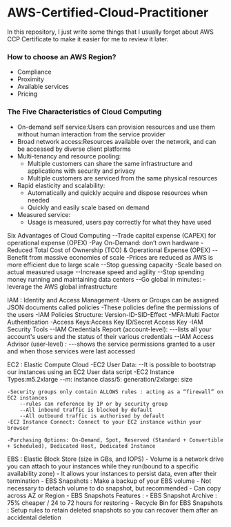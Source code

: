 # AWS-Certified-Cloud-Practitioner
In this repository, I just write some things that I usually forget about AWS CCP Certificate to make it easier for me to review it later.



### How to choose an AWS Region?
- Compliance
- Proximity
- Available services
- Pricing

### The Five Characteristics of Cloud Computing
- On-demand self service:Users can provision resources and use them without human interaction from the service provider
- Broad network access:Resources available over the network, and can be accessed by diverse client platforms
- Multi-tenancy and resource pooling:
	- Multiple customers can share the same infrastructure and applications with security and privacy
	- Multiple customers are serviced from the same physical resources
- Rapid elasticity and scalability:
	- Automatically and quickly acquire and dispose resources when needed
	- Quickly and easily scale based on demand
- Measured service:
	- Usage is measured, users pay correctly for what they have used

Six Advantages of Cloud Computing
	--Trade capital expense (CAPEX) for operational expense (OPEX)
		-Pay On-Demand: don’t own hardware
		-Reduced Total Cost of Ownership (TCO) & Operational Expense (OPEX)
	--Benefit from massive economies of scale
		-Prices are reduced as AWS is more efficient due to large scale
	--Stop guessing capacity
		-Scale based on actual measured usage
	--Increase speed and agility
	--Stop spending money running and maintaining data centers
	--Go global in minutes: 
		-leverage the AWS global infrastructure

IAM : Identity and Access Management
	-Users or Groups can be assigned JSON documents called policies
	-These policies define the permissions of the users
	-IAM Policies Structure: Version-ID-SID-Effect
	-MFA:Multi Factor Authentication
	-Access Keys:Access Key ID/Secret Access Key
	-IAM Security Tools
		--IAM Credentials Report (account-level): 
			---lists all your account's users and the status of their various credentials
		--IAM Access Advisor (user-level) :
			---shows the service permissions granted to a user and when those services were last accessed

EC2 : Elastic Compute Cloud
	-EC2 User Data:
		--It is possible to bootstrap our instances using an EC2 User data script
	-EC2 Instance Types:m5.2xlarge
		--m: instance class/5: generation/2xlarge: size

	-Security groups only contain ALLOWS rules : acting as a “firewall” on EC2 instances	
		--rules can reference by IP or by security group
		--All inbound traffic is blocked by default
		--All outbound traffic is authorised by default
	-EC2 Instance Connect: Connect to your EC2 instance within your browser

	-Purchasing Options: On-Demand, Spot, Reserved (Standard + Convertible + Scheduled), Dedicated Host, Dedicated Instance

EBS : Elastic Block Store (size in GBs, and IOPS)
	- Volume is a network drive you can attach to your instances while they run(bound to a specific availability zone)
	- It allows your instances to persist data, even after their termination
	- EBS Snapshots : Make a backup of your EBS volume
		- Not necessary to detach volume to do snapshot, but recommended
		- Can copy across AZ or Region
	- EBS Snapshots Features :
		- EBS Snapshot Archive : 75% cheaper / 24 to 72 hours for restoring
		- Recycle Bin for EBS Snapshots : Setup rules to retain deleted snapshots so you can recover them after an accidental deletion
